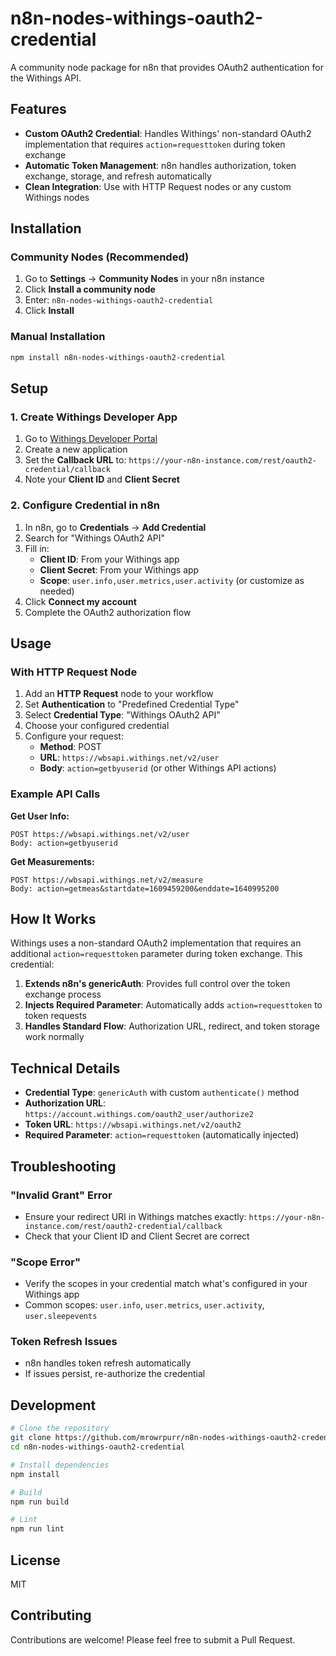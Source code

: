 # n8n-nodes-withings-oauth2-credential

A community node package for n8n that provides OAuth2 authentication for the Withings API.

## Features

- **Custom OAuth2 Credential**: Handles Withings' non-standard OAuth2 implementation that requires `action=requesttoken` during token exchange
- **Automatic Token Management**: n8n handles authorization, token exchange, storage, and refresh automatically
- **Clean Integration**: Use with HTTP Request nodes or any custom Withings nodes

## Installation

### Community Nodes (Recommended)

1. Go to **Settings** → **Community Nodes** in your n8n instance
2. Click **Install a community node**
3. Enter: `n8n-nodes-withings-oauth2-credential`
4. Click **Install**

### Manual Installation

```bash
npm install n8n-nodes-withings-oauth2-credential
```

## Setup

### 1. Create Withings Developer App

1. Go to [Withings Developer Portal](https://developer.withings.com/)
2. Create a new application
3. Set the **Callback URL** to: `https://your-n8n-instance.com/rest/oauth2-credential/callback`
4. Note your **Client ID** and **Client Secret**

### 2. Configure Credential in n8n

1. In n8n, go to **Credentials** → **Add Credential**
2. Search for "Withings OAuth2 API"
3. Fill in:
   - **Client ID**: From your Withings app
   - **Client Secret**: From your Withings app
   - **Scope**: `user.info,user.metrics,user.activity` (or customize as needed)
4. Click **Connect my account**
5. Complete the OAuth2 authorization flow

## Usage

### With HTTP Request Node

1. Add an **HTTP Request** node to your workflow
2. Set **Authentication** to "Predefined Credential Type"
3. Select **Credential Type**: "Withings OAuth2 API"
4. Choose your configured credential
5. Configure your request:
   - **Method**: POST
   - **URL**: `https://wbsapi.withings.net/v2/user`
   - **Body**: `action=getbyuserid` (or other Withings API actions)

### Example API Calls

**Get User Info:**
```
POST https://wbsapi.withings.net/v2/user
Body: action=getbyuserid
```

**Get Measurements:**
```
POST https://wbsapi.withings.net/v2/measure
Body: action=getmeas&startdate=1609459200&enddate=1640995200
```

## How It Works

Withings uses a non-standard OAuth2 implementation that requires an additional `action=requesttoken` parameter during token exchange. This credential:

1. **Extends n8n's genericAuth**: Provides full control over the token exchange process
2. **Injects Required Parameter**: Automatically adds `action=requesttoken` to token requests
3. **Handles Standard Flow**: Authorization URL, redirect, and token storage work normally

## Technical Details

- **Credential Type**: `genericAuth` with custom `authenticate()` method
- **Authorization URL**: `https://account.withings.com/oauth2_user/authorize2`
- **Token URL**: `https://wbsapi.withings.net/v2/oauth2`
- **Required Parameter**: `action=requesttoken` (automatically injected)

## Troubleshooting

### "Invalid Grant" Error
- Ensure your redirect URI in Withings matches exactly: `https://your-n8n-instance.com/rest/oauth2-credential/callback`
- Check that your Client ID and Client Secret are correct

### "Scope Error"
- Verify the scopes in your credential match what's configured in your Withings app
- Common scopes: `user.info`, `user.metrics`, `user.activity`, `user.sleepevents`

### Token Refresh Issues
- n8n handles token refresh automatically
- If issues persist, re-authorize the credential

## Development

```bash
# Clone the repository
git clone https://github.com/mrowrpurr/n8n-nodes-withings-oauth2-credential.git
cd n8n-nodes-withings-oauth2-credential

# Install dependencies
npm install

# Build
npm run build

# Lint
npm run lint
```

## License

MIT

## Contributing

Contributions are welcome! Please feel free to submit a Pull Request.
